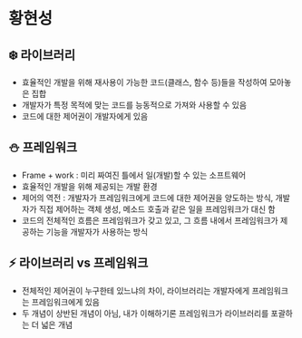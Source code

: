 # 황현성

## ❄️ 라이브러리
- 효율적인 개발을 위해 재사용이 가능한 코드(클래스, 함수 등)들을 작성하여 모아놓은 집합
- 개발자가 특정 목적에 맞는 코드를 능동적으로 가져와 사용할 수 있음
- 코드에 대한 제어권이 개발자에게 있음

## ⛄ 프레임워크
- Frame + work : 미리 짜여진 틀에서 일(개발)할 수 있는 소프트웨어
- 효율적인 개발을 위해 제공되는 개발 환경
- 제어의 역전 : 개발자가 프레임워크에게 코드에 대한 제어권을 양도하는 방식, 개발자가 직접 제어하는 객체 생성, 메소드 호출과 같은 일을 프레임워크가 대신 함
- 코드의 전체적인 흐름은 프레임워크가 갖고 있고, 그 흐름 내에서 프레임워크가 제공하는 기능을 개발자가 사용하는 방식

## ⚡ 라이브러리 vs 프레임워크
- 전체적인 제어권이 누구한테 있느냐의 차이, 라이브러리는 개발자에게 프레임워크는 프레임워크에게 있음
- 두 개념이 상반된 개념이 아님, 내가 이해하기론 프레임워크가 라이브러리를 포괄하는 더 넓은 개념
